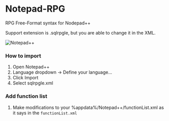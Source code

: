 # Notepad-RPG
RPG Free-Format syntax for Nodepad++

Support extension is .sqlrpgle, but you are able to change it in the XML.

![Notepad++](http://i.imgur.com/2XTBWDY.png)

### How to import

1. Open Notepad++
2. Language dropdown -> Define your language...
3. Click Import
4. Select sqlrpgle.xml

### Add function list

1. Make modifications to your %appdata%/Notepad++/functionList.xml as it says in the `functionList.xml`